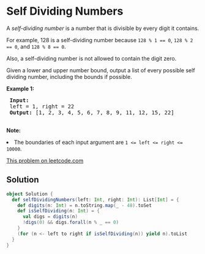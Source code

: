# Self Dividing Numbers

<p>
 A <i>self-dividing number</i> is a number that is divisible by every digit it contains.
 </p><p>
 For example, 128 is a self-dividing number because <code>128 % 1 == 0</code>, <code>128 % 2 == 0</code>, and <code>128 % 8 == 0</code>.
 </p><p>
 Also, a self-dividing number is not allowed to contain the digit zero.
 </p><p>
 Given a lower and upper number bound, output a list of every possible self dividing number, including the bounds if possible.
 </p>
 <p><b>Example 1:</b><br />
 <pre>
 <b>Input:</b> 
 left = 1, right = 22
 <b>Output:</b> [1, 2, 3, 4, 5, 6, 7, 8, 9, 11, 12, 15, 22]
 </pre>
 </p>
 
 <p><b>Note:</b>
 <li>The boundaries of each input argument are <code>1 <= left <= right <= 10000</code>.</li>
 </p>

[This problem on leetcode.com](https://leetcode.com/problems/self-dividing-numbers/)

## Solution

```scala
object Solution {
  def selfDividingNumbers(left: Int, right: Int): List[Int] = {
    def digits(n: Int) = n.toString.map(_ - 48).toSet
    def isSelfDividing(n: Int) = {
      val digs = digits(n)
      !digs(0) && digs.forall(n % _ == 0)
    }
    (for (n <- left to right if isSelfDividing(n)) yield n).toList
  }
}
```
